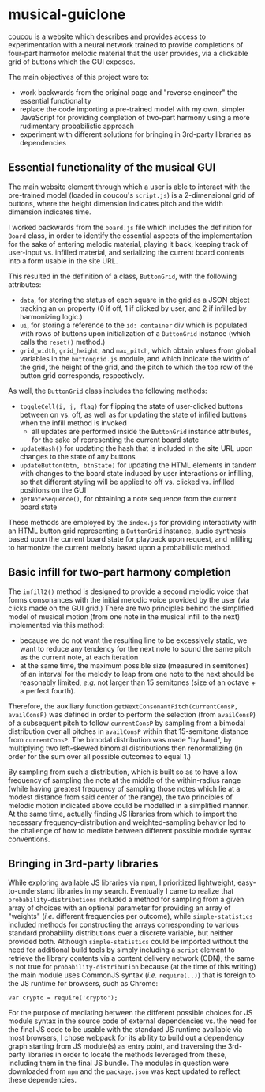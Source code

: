# musical-guiclone

[coucou](https://coconet.glitch.me/#) is a website which describes and provides access to 
experimentation with a neural network trained to provide completions of four-part harmofor melodic material that the user provides, via a clickable grid of buttons which the GUI exposes.

The main objectives of this project were to:
* work backwards from the original page and "reverse engineer" the essential functionality
* replace the code importing a pre-trained model with my own, simpler JavaScript for 
  providing completion of two-part harmony using a more rudimentary probabilistic approach
* experiment with different solutions for bringing in 3rd-party libraries as dependencies

## Essential functionality of the musical GUI

The main website element through which a user is able to interact with the pre-trained model
(loaded in coucou's `script.js`) is a 2-dimensional grid of buttons, where the height dimension
indicates pitch and the width dimension indicates time. 

I worked backwards from the `board.js` file which includes the definition for `Board` class,
in order to identify the essential aspects of the implementation for the sake of entering 
melodic material, playing it back, keeping track of user-input vs. infilled material, and serializing
the current board contents into a form usable in the site URL. 

This resulted in the definition of a class, `ButtonGrid`, with the following attributes:
* `data`, for storing the status of each square in the grid as a JSON object tracking an 
  `on` property (0 if off, 1 if clicked by user, and 2 if infilled by harmonizing logic.)
* `ui`, for storing a reference to the `id: container` div which is populated with rows of buttons
  upon initialization of a `ButtonGrid` instance (which calls the `reset()` method.)
* `grid_width`, `grid_height`, and `max_pitch`, which obtain values from global variables in the 
  `buttongrid.js` module, and which indicate the width of the grid, the height of the grid, and the 
  pitch to which the top row of the button grid corresponds, respectively.
  
As well, the `ButtonGrid` class includes the following methods:
* `toggleCell(i, j, flag)` for flipping the state of user-clicked buttons between on vs. off, 
  as well as for updating the state of infilled buttons when the infill method is invoked
  - all updates are performed inside the `ButtonGrid` instance attributes, for the sake of 
    representing the current board state
* `updateHash()` for updating the hash that is included in the site URL upon changes to the state
  of any buttons
* `updateButton(btn, btnState)` for updating the HTML elements in tandem with changes to the board 
  state induced by user interactions or infilling, so that different styling will be applied to off 
  vs. clicked vs. infilled positions on the GUI
* `getNoteSequence()`, for obtaining a note sequence from the current board state

These methods are employed by the `index.js` for providing interactivity with an HTML button grid representing
a `ButtonGrid` instance, audio synthesis based upon the current board state for playback upon request, and infilling 
to harmonize the current melody based upon a probabilistic method.

## Basic infill for two-part harmony completion

The `infill2()` method is designed to provide a second melodic voice that forms consonances with the initial
melodic voice provided by the user (via clicks made on the GUI grid.) There are two principles behind the simplified
model of musical motion (from one note in the musical infill to the next) implemented via this method:

* because we do not want the resulting line to be excessively static, we want to reduce any tendency
  for the next note to sound the same pitch as the current note, at each iteration 
* at the same time, the maximum possible size (measured in semitones) of an interval for the melody to
  leap from one note to the next should be reasonably limited, *e.g.* not larger than 15 semitones
  (size of an octave + a perfect fourth).
  
Therefore, the auxiliary function `getNextConsonantPitch(currentConsP, availConsP)` was defined in order
to perform the selection (from `availConsP`) of a subsequent pitch to follow `currentConsP` by sampling from
a bimodal distribution over all pitches in `availConsP` within that 15-semitone distance from `currentConsP`.
The bimodal distribution was made "by hand", by multiplying two left-skewed binomial distributions then renormalizing
(in order for the sum over all possible outcomes to equal 1.) 

By sampling from such a distribution, which is built so as to have a low frequency of sampling the note at the 
middle of the within-radius range (while having greatest frequency of sampling those notes which lie at a modest
distance from said center of the range), the two principles of melodic motion indicated above could be modelled 
in a simplified manner. At the same time, actually finding JS libraries from which to import the necessary frequency-distribution
and weighted-sampling behavior led to the challenge of how to mediate between different possible module syntax conventions.

## Bringing in 3rd-party libraries

While exploring available JS libraries via npm, I prioritized lightweight, easy-to-understand libraries in my search.
Eventually I came to realize that `probability-distributions` included a method for sampling from a given array of 
choices with an optional parameter for providing an array of "weights" (*i.e.* different frequencies per outcome), while
`simple-statistics` included methods for constructing the arrays corresponding to various standard probability distributions 
over a discrete variable, but neither provided both. Although `simple-statistics` could be imported without the need for additional
build tools by simply including a `script` element to retrieve the library contents via a content delivery network (CDN), the same is
not true for `probability-distribution` because (at the time of this writing) the main module uses CommonJS syntax (*i.e.* `require(..)`) 
that is foreign to the JS runtime for browsers, such as Chrome:

```
var crypto = require('crypto');
```

For the purpose of mediating between the different possible choices for JS module syntax in the source code of external dependencies
vs. the need for the final JS code to be usable with the standard JS runtime available via most browsers, I chose webpack for its ability
to build out a dependency graph starting from JS module(s) as entry point, and traversing the 3rd-party libraries in order to locate the 
methods leveraged from these, including them in the final JS bundle. The modules in question were downloaded from `npm` and the 
`package.json` was kept updated to reflect these dependencies. 